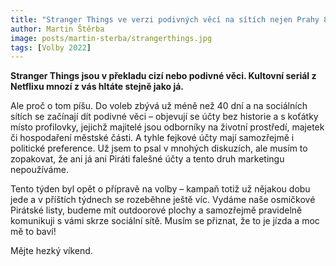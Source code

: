 ```yaml
---
title: "Stranger Things ve verzi podivných věcí na sítích nejen Prahy 8"
author: Martin Štěrba
image: posts/martin-sterba/strangerthings.jpg
tags: [Volby 2022]
---
```


**Stranger Things jsou v překladu cizí nebo podivné věci. Kultovní seriál z Netflixu mnozí z vás hltáte stejně jako já.**

Ale proč o tom píšu. Do voleb zbývá už méně než 40 dní a na sociálních sítích se začínají dít podivné věci – objevují se účty bez historie a s koťátky místo profilovky, jejichž majitelé jsou odborníky na životní prostředí, majetek či hospodaření městské části. A tyhle fejkové účty mají samozřejmě i politické preference. Už jsem to psal v mnohých diskuzích, ale musím to zopakovat, že ani já ani Piráti falešné účty a tento druh marketingu nepoužíváme.

Tento týden byl opět o přípravě na volby – kampaň totiž už nějakou dobu jede a v příštích týdnech se rozeběhne ještě víc. Vydáme naše osmičkové Pirátské listy, budeme mít outdoorové plochy a samozřejmě pravidelně komunikuji s vámi skrze sociální sítě. Musím se přiznat, že to je jízda a moc mě to baví!

Mějte hezký víkend.
